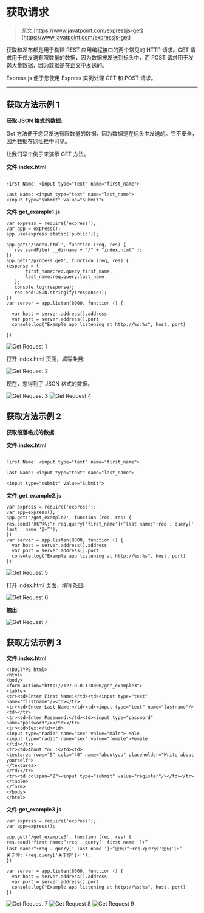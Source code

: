 # 获取请求

> 原文:[https://www.javatpoint.com/expressjs-get](https://www.javatpoint.com/expressjs-get)

获取和发布都是用于构建 REST 应用编程接口的两个常见的 HTTP 请求。GET 请求用于仅发送有限数量的数据，因为数据被发送到标头中，而 POST 请求用于发送大量数据，因为数据是在正文中发送的。

Express.js 便于您使用 Express 实例处理 GET 和 POST 请求。

* * *

## 获取方法示例 1

**获取 JSON 格式的数据:**

Get 方法便于您只发送有限数量的数据，因为数据是在标头中发送的。它不安全，因为数据在网址栏中可见。

让我们举个例子来演示 GET 方法。

**文件:index.html**

```

First Name: <input type="text" name="first_name">  

Last Name: <input type="text" name="last_name">
<input type="submit" value="Submit">

```

**文件:get_example1.js**

```
var express = require('express');
var app = express();
app.use(express.static('public'));

app.get('/index.html', function (req, res) {
   res.sendFile( __dirname + "/" + "index.html" );
})
app.get('/process_get', function (req, res) {
response = {
       first_name:req.query.first_name,
       last_name:req.query.last_name
   };
   console.log(response);
   res.end(JSON.stringify(response));
})
var server = app.listen(8000, function () {

  var host = server.address().address
  var port = server.address().port
  console.log("Example app listening at http://%s:%s", host, port)

})

```

![Get Request 1](img/40b78154f380528b323a75be226a2158.png)

打开 index.html 页面，填写条目:

![Get Request 2](img/3cb3f1cd318badc05e483b0c706f618a.png)

现在，您得到了 JSON 格式的数据。

![Get Request 3](img/bd48d1aac719c7db47c8496ebe71b09e.png) ![Get Request 4 ](img/985f0964b14f3a9b7e91127e95f9bfa8.png)

## 获取方法示例 2

**获取段落格式的数据**

**文件:index.html**

```

First Name: <input type="text" name="first_name">  

Last Name: <input type="text" name="last_name">

<input type="submit" value="Submit">

```

**文件:get_example2.js**

```
var express = require('express');
var app=express();
app.get('/get_example2', function (req, res) {
res.send('用户名:“+ req.query['first_name']+”last name:“+req . query[' last _ name ']+”');
})
var server = app.listen(8000, function () {
  var host = server.address().address
  var port = server.address().port
  console.log("Example app listening at http://%s:%s", host, port)
})

```

![Get Request 5](img/26c9a0364170f85d9d96aeef302484a5.png)

打开 index.html 页面，填写条目:

![Get Request 6](img/32fbed2605fb9166a23ae0adbc1d0831.png)

**输出:**

![Get Request 7](img/e8d326728c054998cba766c1dc2e7692.png)

## 获取方法示例 3

**文件:index.html**

```
<!DOCTYPE html>
<html>
<body>
<form action="http://127.0.0.1:8000/get_example3">  
<table>  
<tr><td>Enter First Name:</td><td><input type="text" name="firstname"/><td></tr>  
<tr><td>Enter Last Name:</td><td><input type="text" name="lastname"/><td></tr>  
<tr><td>Enter Password:</td><td><input type="password" name="password"/></td></tr>  
<tr><td>Sex:</td><td>
<input type="radio" name="sex" value="male"> Male
<input type="radio" name="sex" value="female">Female
</td></tr>  
<tr><td>About You :</td><td>
<textarea rows="5" cols="40" name="aboutyou" placeholder="Write about yourself">
</textarea>
</td></tr>  
<tr><td colspan="2"><input type="submit" value="register"/></td></tr>  
</table>  
</form> 
</body>
</html>

```

**文件:get_example3.js**

```
var express = require('express');
var app=express();

app.get('/get_example3', function (req, res) {
res.send('first name:“+req . query[' first name ']+”
last name:“+req . query[' last name ']+”密码:“+req.query['密码']+”
关于你:'+req.query['关于你']+'');
})

var server = app.listen(8000, function () {
  var host = server.address().address
  var port = server.address().port
  console.log("Example app listening at http://%s:%s", host, port)
})

```

![Get Request 7](img/80046c75a4658b612d97c84de47075a0.png) ![Get Request 8](img/b042947ea4c662ccfc95753b43dfad56.png) ![Get Request 9](img/8236483e7a4678982aa338e79534e8ba.png)
